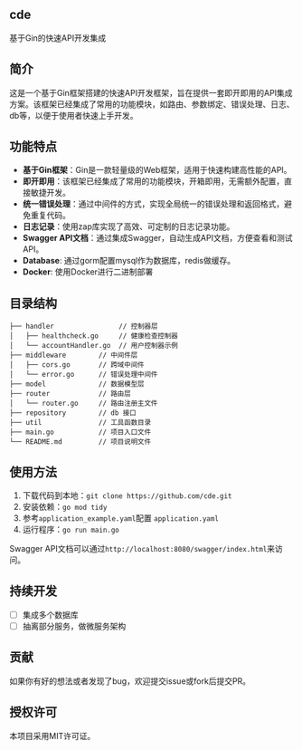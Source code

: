## cde

基于Gin的快速API开发集成

## 简介

这是一个基于Gin框架搭建的快速API开发框架，旨在提供一套即开即用的API集成方案。该框架已经集成了常用的功能模块，如路由、参数绑定、错误处理、日志、db等，以便于使用者快速上手开发。

## 功能特点

- **基于Gin框架**：Gin是一款轻量级的Web框架，适用于快速构建高性能的API。
- **即开即用**：该框架已经集成了常用的功能模块，开箱即用，无需额外配置，直接敏捷开发。
- **统一错误处理**：通过中间件的方式，实现全局统一的错误处理和返回格式，避免重复代码。
- **日志记录**：使用zap库实现了高效、可定制的日志记录功能。
- **Swagger API文档**：通过集成Swagger，自动生成API文档，方便查看和测试API。
- **Database**: 通过gorm配置mysql作为数据库，redis做缓存。
- **Docker**: 使用Docker进行二进制部署

## 目录结构
```
├── handler                // 控制器层
│   ├── healthcheck.go     // 健康检查控制器
│   └── accountHandler.go  // 用户控制器示例
├── middleware        // 中间件层
│   ├── cors.go       // 跨域中间件
│   └── error.go      // 错误处理中间件
├── model             // 数据模型层
├── router            // 路由层
│   └── router.go     // 路由注册主文件
├── repository        // db 接口
├── util              // 工具函数目录
├── main.go           // 项目入口文件
└── README.md         // 项目说明文件
```
## 使用方法

1. 下载代码到本地：`git clone https://github.com/cde.git`
2. 安装依赖：`go mod tidy`
3. 参考`application_example.yaml`配置 `application.yaml`
4. 运行程序：`go run main.go`

Swagger API文档可以通过`http://localhost:8080/swagger/index.html`来访问。

## 持续开发
- [ ] 集成多个数据库
- [ ] 抽离部分服务，做微服务架构

## 贡献

如果你有好的想法或者发现了bug，欢迎提交issue或fork后提交PR。

## 授权许可

本项目采用MIT许可证。

